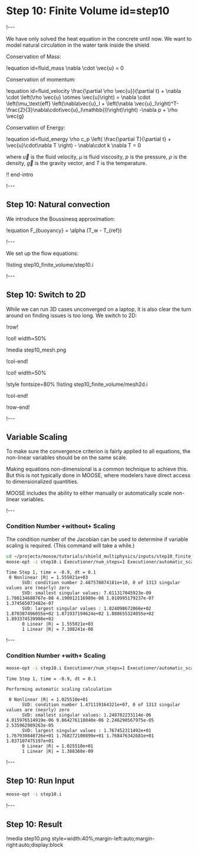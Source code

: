 # Step 10: Finite Volume id=step10

!---

We have only solved the heat equation in the concrete until now. We want to model natural circulation
in the water tank inside the shield.

Conservation of Mass:

!equation id=fluid_mass
\nabla \cdot \vec{u} = 0

Conservation of momentum:

!equation id=fluid_velocity
\frac{\partial \rho  \vec{u}}{\partial t} + \nabla \cdot \left(\rho \vec{u} \otimes \vec{u}\right)
= \nabla \cdot \left(\mu_\text{eff} \left(\nabla\vec{u}_I + \left(\nabla \vec{u}_I\right)^T-\frac{2}{3}\nabla\cdot\vec{u}_I\mathbb{I}\right)\right) -\nabla p + \rho \vec{g}

Conservation of Energy:

!equation id=fluid_energy
\rho c_p \left( \frac{\partial T}{\partial t} + \vec{u}\cdot\nabla T \right) - \nabla\cdot k \nabla T = 0


where $\vec{u}$ is the fluid velocity, $\mu$ is fluid viscosity, $p$ is the pressure, $\rho$ is the density, $\vec{g}$ is the gravity vector, and $T$ is the temperature.

!! end-intro

!---

## Step 10: Natural convection

We introduce the Boussinesq approximation:

!equation
F_{buoyancy} = \alpha (T_w - T_{ref})

!---

We set up the flow equations:

!listing step10_finite_volume/step10.i

!---

## Step 10: Switch to 2D

While we can run 3D cases unconverged on a laptop, it is also clear the turn around
on finding issues is too long. We switch to 2D:

!row!

!col! width=50%

!media step10_mesh.png

!col-end!

!col! width=50%

!style fontsize=80%
!listing step10_finite_volume/mesh2d.i

!col-end!

!row-end!

!---

## Variable Scaling

To make sure the convergence criterion is fairly applied to all equations, the non-linear variables
should be on the same scale.

Making equations non-dimensional is a common technique to achieve this. But this is not typically
done in MOOSE, where modelers have direct access to dimensionalized quantities.

MOOSE includes the ability to either manually or automatically scale non-linear variables.

!---

### Condition Number +without+ Scaling

The condition number of the Jacobian can be used to determine if variable
scaling is required. (This command will take a while.)

```bash
cd ~/projects/moose/tutorials/shield_multiphysics/inputs/step10_finite_volume
moose-opt -i step10.i Executioner/num_steps=1 Executioner/automatic_scaling=0 -pc_type svd -pc_svd_monitor
```

```text
Time Step 1, time = -0.9, dt = 0.1
 0 Nonlinear |R| = 1.555021e+03
      SVD: condition number 2.487578074181e+10, 0 of 1313 singular values are (nearly) zero
      SVD: smallest singular values: 7.611317045923e-09 1.708134680767e-08 4.190012116989e-08 1.010995179237e-07 1.374565073482e-07
      SVD: largest singular values : 1.824098672066e+02 1.870387496055e+02 1.871937194624e+02 1.888655324055e+02 1.893374539908e+02
      0 Linear |R| = 1.555021e+03
      1 Linear |R| = 7.108241e-08
```

!---

### Condition Number +with+ Scaling

```bash
moose-opt -i step10.i Executioner/num_steps=1 Executioner/automatic_scaling=true -pc_type svd -pc_svd_monitor -ksp_view_pmat
```

```text
Time Step 1, time = -0.9, dt = 0.1

Performing automatic scaling calculation

 0 Nonlinear |R| = 1.025510e+01
      SVD: condition number 1.471119164321e+07, 0 of 1313 singular values are (nearly) zero
      SVD: smallest singular values: 1.248782233114e-06 4.015976514919e-06 9.864276118040e-06 2.246290567975e-05 2.535962989263e-05
      SVD: largest singular values : 1.767452311492e+01 1.767930840726e+01 1.768272100899e+01 1.768476342681e+01 1.837107475197e+01
      0 Linear |R| = 1.025510e+01
      1 Linear |R| = 1.388368e-09
```

!---

## Step 10: Run Input

```bash
moose-opt -i step10.i
```

!---

## Step 10: Result

!media step10.png style=width:40%;margin-left:auto;margin-right:auto;display:block

